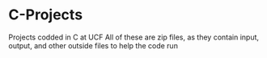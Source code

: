 # C-Projects
Projects codded in C at UCF
All of these are zip files, as they contain input, output, and other outside files to help the code run
